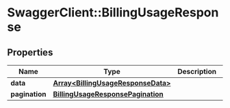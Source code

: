 # SwaggerClient::BillingUsageResponse

## Properties
Name | Type | Description | Notes
------------ | ------------- | ------------- | -------------
**data** | [**Array&lt;BillingUsageResponseData&gt;**](BillingUsageResponseData.md) |  | 
**pagination** | [**BillingUsageResponsePagination**](BillingUsageResponsePagination.md) |  | 


